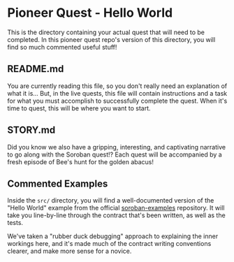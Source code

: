 # Pioneer Quest - Hello World

This is the directory containing your actual quest that will need to be
completed. In this pioneer quest repo's version of this directory, you will find
so much commented useful stuff!

## README.md

You are currently reading this file, so you don't really need an explanation of
what it is... But, in the live quests, this file will contain instructions and
a task for what you must accomplish to successfully complete the quest. When
it's time to quest, this will be where you want to start.

## STORY.md

Did you know we also have a gripping, interesting, and captivating narrative to
go along with the Soroban quest!? Each quest will be accompanied by a fresh
episode of Bee's hunt for the golden abacus!

## Commented Examples

Inside the `src/` directory, you will find a well-documented version of the
"Hello World" example from the official [soroban-examples][examples] repository.
It will take you line-by-line through the contract that's been written, as well
as the tests.

We've taken a "rubber duck debugging" approach to explaining the inner workings
here, and it's made much of the contract writing conventions clearer, and make
more sense for a novice.

[examples]: https://github.com/stellar/soroban-examples
